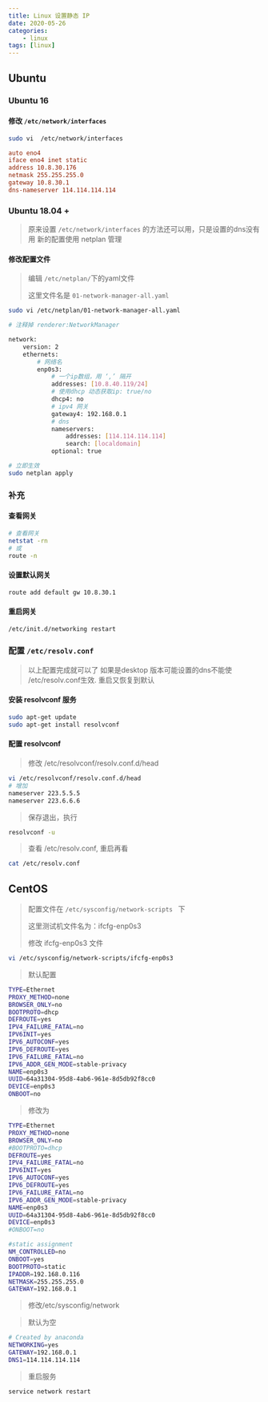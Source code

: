 ```yaml
---
title: Linux 设置静态 IP
date: 2020-05-26
categories: 
    - linux
tags: [linux]
---
```


## Ubuntu 

### Ubuntu 16 
####  修改 `/etc/network/interfaces`

``` bash
sudo vi  /etc/network/interfaces
```

<!--more-->

``` ini
auto eno4
iface eno4 inet static
address 10.8.30.176
netmask 255.255.255.0
gateway 10.8.30.1
dns-nameserver 114.114.114.114
```

### Ubuntu 18.04 +

> 原来设置 `/etc/network/interfaces` 的方法还可以用，只是设置的dns没有用
> 新的配置使用 netplan 管理
> 

#### 修改配置文件

> 编辑 `/etc/netplan/`下的yaml文件
>
> 这里文件名是 `01-network-manager-all.yaml`

```bash
sudo vi /etc/netplan/01-network-manager-all.yaml

# 注释掉 renderer:NetworkManager

network:
	version: 2
	ethernets: 
		# 网络名
		enp0s3:
			# 一个ip数组，用 ‘,’ 隔开
			addresses: [10.8.40.119/24]
			# 使用dhcp 动态获取ip: true/no
			dhcp4: no
			# ipv4 网关
			gateway4: 192.168.0.1
			# dns
			nameservers: 
				addresses: [114.114.114.114]
				search: [localdomain]
			optional: true

# 立即生效
sudo netplan apply
```

### 补充

#### 查看网关

```bash
# 查看网关
netstat -rn 
# 或
route -n

```

#### 设置默认网关
``` bash
route add default gw 10.8.30.1
```

#### 重启网关
``` bash
/etc/init.d/networking restart
```

### 配置 `/etc/resolv.conf`
> 以上配置完成就可以了
> 如果是desktop 版本可能设置的dns不能使 /etc/resolv.conf生效. 重启又恢复到默认

#### 安装 resolvconf 服务

```bash
sudo apt-get update
sudo apt-get install resolvconf
```

#### 配置 resolvconf

> 修改 /etc/resolvconf/resolv.conf.d/head

```bash
vi /etc/resolvconf/resolv.conf.d/head
# 增加
nameserver 223.5.5.5
nameserver 223.6.6.6
```

> 保存退出，执行

```bash
resolvconf -u
```

> 查看 /etc/resolv.conf, 重启再看

```bash
cat /etc/resolv.conf
```

## CentOS

>
>配置文件在 `/etc/sysconfig/network-scripts ` 下
>
>这里测试机文件名为：ifcfg-enp0s3
>
>修改 ifcfg-enp0s3 文件

```bash
vi /etc/sysconfig/network-scripts/ifcfg-enp0s3
```

> 默认配置

```bash
TYPE=Ethernet
PROXY_METHOD=none
BROWSER_ONLY=no
BOOTPROTO=dhcp
DEFROUTE=yes
IPV4_FAILURE_FATAL=no
IPV6INIT=yes
IPV6_AUTOCONF=yes
IPV6_DEFROUTE=yes
IPV6_FAILURE_FATAL=no
IPV6_ADDR_GEN_MODE=stable-privacy
NAME=enp0s3
UUID=64a31304-95d8-4ab6-961e-8d5db92f8cc0
DEVICE=enp0s3
ONBOOT=no
```

> 修改为

```bash
TYPE=Ethernet
PROXY_METHOD=none
BROWSER_ONLY=no
#BOOTPROTO=dhcp
DEFROUTE=yes
IPV4_FAILURE_FATAL=no
IPV6INIT=yes
IPV6_AUTOCONF=yes
IPV6_DEFROUTE=yes
IPV6_FAILURE_FATAL=no
IPV6_ADDR_GEN_MODE=stable-privacy
NAME=enp0s3
UUID=64a31304-95d8-4ab6-961e-8d5db92f8cc0
DEVICE=enp0s3
#ONBOOT=no

#static assignment
NM_CONTROLLED=no
ONBOOT=yes
BOOTPROTO=static
IPADDR=192.168.0.116
NETMASK=255.255.255.0
GATEWAY=192.168.0.1

```



> 修改/etc/sysconfig/network

> 默认为空

```bash
# Created by anaconda
NETWORKING=yes
GATEWAY=192.168.0.1
DNS1=114.114.114.114
```

> 重启服务

```bash
service network restart
```

